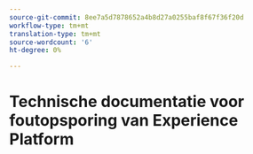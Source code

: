 ```yaml
---
source-git-commit: 8ee7a5d7878652a4b8d27a0255baf8f67f36f20d
workflow-type: tm+mt
translation-type: tm+mt
source-wordcount: '6'
ht-degree: 0%

---
```

# Technische documentatie voor foutopsporing van Experience Platform
